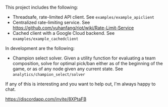 This project includes the following:
  - Threadsafe, rate-limited API client. See `examples/example_apiclient`
  - Centralized rate-limiting service. See https://github.com/yuhanfang/riot/wiki/Rate-Limit-Service
  - Cached client with a Google Cloud backend. See `examples/example_cachedclient`

In development are the following:
  - Champion select solver. Given a utility function for evaluating a team
    composition, solve for optimal pick/ban either as of the beginning of the
    game, or as of any node given any current state. See
    `analytics/champion_select/solver`

If any of this is interesting and you want to help out, I'm always happy to
chat.

https://discordapp.com/invite/8XPtaFB
